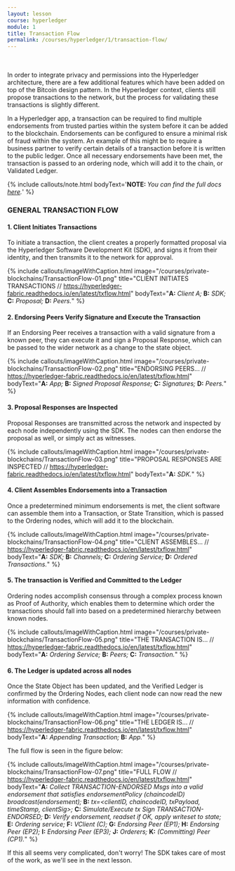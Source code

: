 ```yaml
---
layout: lesson
course: hyperledger
module: 1
title: Transaction Flow
permalink: /courses/hyperledger/1/transaction-flow/
---
```

<br>
<br>
<span class="openingParagraph">
In order to integrate privacy and permissions into the Hyperledger architecture, there are a few additional features which have been added on top of the Bitcoin design pattern. In the Hyperledger context, clients still propose transactions to the network, but the process for validating these transactions is slightly different.</span>

In a Hyperledger app, a transaction can be required to find multiple endorsements from trusted parties within the system before it can be added to the blockchain. Endorsements can be configured to ensure a minimal risk of fraud within the system. An example of this might be to require a business partner to verify certain details of a transaction before it is written to the public ledger. Once all necessary endorsements have been met, the transaction is passed to an ordering node, which will add it to the chain, or Validated Ledger.

{% include callouts/note.html
	bodyText='<b>NOTE: </b><em>You can find the full docs <a href="https://hyperledger-fabric.readthedocs.io/en/latest/txflow.html">here</a>.</em>'
%}

<h3>GENERAL TRANSACTION FLOW</h3>
<h4>1. Client Initiates Transactions</h4>
To initiate a transaction, the client creates a properly formatted proposal via the Hyperledger Software Development Kit (SDK), and signs it from their identity, and then transmits it to the network for approval.

{% include callouts/imageWithCaption.html
	image="/courses/private-blockchains/TransactionFlow-01.png"
	title="CLIENT INITIATES TRANSACTIONS // https://hyperledger-fabric.readthedocs.io/en/latest/txflow.html"
	bodyText="<b>A:</b> <i>Client A;</i> <b>B:</b> <i>SDK;</i> <b>C:</b> <i>Proposal;</i> <b>D:</b> <i>Peers.</i>"
%}

<h4>2. Endorsing Peers Verify Signature and Execute the Transaction</h4>
If an Endorsing Peer receives a transaction with a valid signature from a known peer, they can execute it and sign a Proposal Response, which can be passed to the wider network as a change to the state object.

{% include callouts/imageWithCaption.html
	image="/courses/private-blockchains/TransactionFlow-02.png"
	title="ENDORSING PEERS... // https://hyperledger-fabric.readthedocs.io/en/latest/txflow.html"
	bodyText="<b>A:</b> <i>App;</i> <b>B:</b> <i>Signed Proposal Response;</i> <b>C:</b> <i>Signatures;</i> <b>D:</b> <i>Peers.</i>"
%}

<h4>3. Proposal Responses are Inspected</h4>
Proposal Responses are transmitted across the network and inspected by each node independently using the SDK. The nodes can then endorse the proposal as well, or simply act as witnesses.

{% include callouts/imageWithCaption.html
	image="/courses/private-blockchains/TransactionFlow-03.png"
	title="PROPOSAL RESPONSES ARE INSPECTED // https://hyperledger-fabric.readthedocs.io/en/latest/txflow.html"
	bodyText="<b>A:</b> <i>SDK.</i>"
%}

<h4>4. Client Assembles Endorsements into a Transaction</h4>
Once a predetermined minimum endorsements is met, the client software can assemble them into a Transaction, or State Transition, which is passed to the Ordering nodes, which will add it to the blockchain.

{% include callouts/imageWithCaption.html
	image="/courses/private-blockchains/TransactionFlow-04.png"
	title="CLIENT ASSEMBLES... // https://hyperledger-fabric.readthedocs.io/en/latest/txflow.html"
	bodyText="<b>A:</b> <i>SDK;</i> <b>B:</b> <i>Channels;</i> <b>C:</b> <i>Ordering Service;</i> <b>D:</b> <i>Ordered Transactions.</i>"
%}

<h4>5. The transaction is Verified and Committed to the Ledger</h4>
Ordering nodes accomplish consensus through a complex process known as Proof of Authority, which enables them to determine which order the transactions should fall into based on a predetermined hierarchy between known nodes.

{% include callouts/imageWithCaption.html
	image="/courses/private-blockchains/TransactionFlow-05.png"
	title="THE TRANSACTION IS... // https://hyperledger-fabric.readthedocs.io/en/latest/txflow.html"
	bodyText="<b>A:</b> <i>Ordering Service;</i> <b>B:</b> <i>Peers;</i> <b>C:</b> <i>Transaction.</i>"
%}

<h4>6. The Ledger is updated across all nodes</h4>
Once the State Object has been updated, and the Verified Ledger is confirmed by the Ordering Nodes, each client node can now read the new information with confidence.

{% include callouts/imageWithCaption.html
	image="/courses/private-blockchains/TransactionFlow-06.png"
	title="THE LEDGER IS... // https://hyperledger-fabric.readthedocs.io/en/latest/txflow.html"
	bodyText="<b>A:</b> <i>Appending Transaction;</i> <b>B:</b> <i>App.</i>"
%}

The full flow is seen in the figure below:

{% include callouts/imageWithCaption.html
	image="/courses/private-blockchains/TransactionFlow-07.png"
	title="FULL FLOW // https://hyperledger-fabric.readthedocs.io/en/latest/txflow.html"
	bodyText="<b>A:</b> <i>Collect TRANSACTION-ENDORSED Msgs into a valid endorsement that satisfies endorsementPolicy (chaincodeID) broadcast(endorsement);</i> <b>B:</b> <i>tx=&lt;clientID, chaincodeID, txPayload, timeStamp, clientSig&gt;;</i> <b>C:</b> <i>Simulate/Execute tx Sign TRANSACTION-ENDORSED;</i> <b>D:</b> <i>Verify endorsement, readset if OK, apply writeset to state;</i> <b>E:</b> <i>Ordering service;</i> <b>F:</b> <i>VClient (C);</i> <b>G:</b> <i>Endorsing Peer (EP1);</i> <b>H:</b> <i>Endorsing Peer (EP2);</i> <b>I:</b> <i>Endorsing Peer (EP3);</i> <b>J:</b> <i>Orderers;</i> <b>K:</b> <i>(Committing) Peer (CP1).</i>"
%}

<p>If this all seems very complicated, don't worry! The SDK takes care of most of the work, as we'll see in the next lesson.<p>
